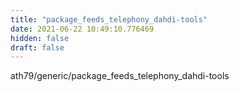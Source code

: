 ```yaml
---
title: "package_feeds_telephony_dahdi-tools"
date: 2021-06-22 10:49:10.776469
hidden: false
draft: false
---
```


ath79/generic/package_feeds_telephony_dahdi-tools

